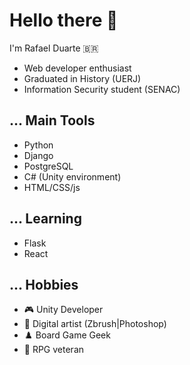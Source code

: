 # Hello there 👋

I'm Rafael Duarte :brazil:

- Web developer enthusiast
- Graduated in History (UERJ)
- Information Security student (SENAC)

## ... Main Tools

- Python
- Django
- PostgreSQL
- C# (Unity environment)
- HTML/CSS/js

## ... Learning

- Flask
- React

## ... Hobbies

- :video_game: Unity Developer
- :art: Digital artist (Zbrush|Photoshop)
- :chess_pawn: Board Game Geek
- :game_die: RPG veteran
